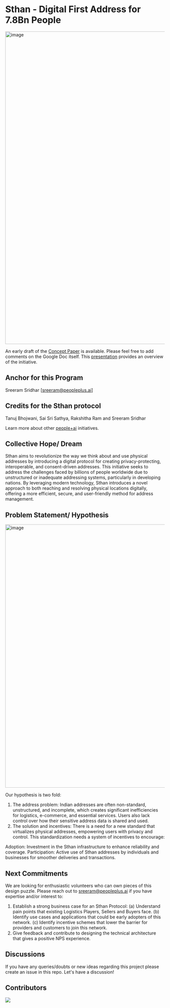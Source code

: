 # Sthan - Digital First Address for 7.8Bn People
<img width="988" alt="image" src="https://github.com/PeoplePlusAI/Sthan/assets/151424479/69ffcadf-fbc6-4d2c-939b-c5849c6eb3f2">



An early draft of the [Concept Paper](https://docs.google.com/document/d/1J1GJS8XHt3xQmyPngwO3rvbq7JBCEjdA/edit) is available. Please feel free to add comments on the Google Doc itself. This [presentation](https://docs.google.com/presentation/d/1S9vpHJ4-IhFt1T797lXOVB-yKXNZsy1c/edit?usp=sharing&ouid=114966122103238172500&rtpof=true&sd=true) provides an overview of the initiative.

## Anchor for this Program 

Sreeram Sridhar [sreeram@peopleplus.ai]

## Credits for the Sthan protocol
Tanuj Bhojwani, Sai Sri Sathya, Rakshitha Ram and Sreeram Sridhar

Learn more about other [people+ai](https://peopleplus.ai/) initiatives.

## Collective Hope/ Dream
Sthan aims to revolutionize the way we think about and use physical addresses by introducing a digital protocol for creating privacy-protecting, interoperable, and consent-driven addresses. 
This initiative seeks to address the challenges faced by billions of people worldwide due to unstructured or inadequate addressing systems, particularly in developing nations.
By leveraging modern technology, Sthan introduces a novel approach to both reaching and resolving physical locations digitally, offering a more efficient, secure, and user-friendly method for address management.

## Problem Statement/ Hypothesis

<img width="832" alt="image" src="https://github.com/PeoplePlusAI/Sthan/assets/151424479/3c329671-4984-47c3-bbcf-a49a04c8fc4c">


Our hypothesis is two fold:

1. The address problem: Indian addresses are often non-standard, unstructured, and incomplete, which creates significant inefficiencies for logistics, e-commerce, and essential services. Users also lack control over how their sensitive address data is shared and used.
2. The solution and incentives: There is a need for a new standard that virtualizes physical addresses, empowering users with privacy and control. This standardization needs a system of incentives to encourage:

Adoption: Investment in the Sthan infrastructure to enhance reliability and coverage.
Participation: Active use of Sthan addresses by individuals and businesses for smoother deliveries and transactions.

## Next Commitments

We are looking for enthusiastic volunteers who can own pieces of this design puzzle. Please reach out to sreeram@peopleplus.ai if you have expertise and/or interest to:
1. Establish a strong business case for an Sthan Protocol: (a) Understand pain points that existing Logistics Players, Sellers and Buyers face. (b) Identify use cases and applications that could be early adopters of this network. (c) Identify incentive schemes that lower the barrier for providers and customers to join this network.
2. Give feedback and contribute to designing the technical architecture that gives a positive NPS experience.

## Discussions

If you have any queries/doubts or new ideas regarding this project please create an issue in this repo. Let's have a discussion!

## Contributors
<a href="https://github.com/PeoplePlusAI/Sthan/graphs/contributors">
  <img src="https://contrib.rocks/image?repo=PeoplePlusAI/Sthan" />
</a>




  
